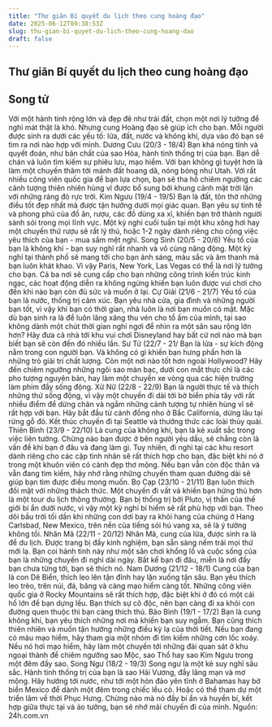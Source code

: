 ```yaml
---
title: "Thư giãn Bí quyết du lịch theo cung hoàng đạo"
date: 2025-06-12T09:38:53Z
slug: thu-gian-bi-quyet-du-lich-theo-cung-hoang-dao
draft: false
---
```


## Thư giãn Bí quyết du lịch theo cung hoàng đạo

## Song tử

Với một hành tinh rộng lớn và đẹp đẽ như trái đất, chọn một nơi lý tưởng để nghỉ mát thật là khó. Nhưng cung Hoàng đạo sẽ giúp ích cho bạn. Mỗi người được sinh ra dưới các yếu tố: lửa, đất, nước và không khí, dựa vào đó bạn sẽ tìm ra nơi nào hợp với mình.
Dương Cưu (20/3 - 18/4)
​Bạn khá nóng tính và quyết đoán, như bản chất của sao Hỏa, hành tinh thống trị của bạn. Bạn dễ chán và luôn tìm kiếm sự phiêu lưu, mạo hiểm. Với bạn không gì tuyệt hơn là làm một chuyến thăm tới mảnh đất hoang dã, nóng bỏng như Utah.
Với rất nhiều công viên quốc gia để bạn lựa chọn, bạn sẽ tha hồ chiêm ngưỡng các cảnh tượng thiên nhiên hùng vĩ được bổ sung bởi khung cảnh mặt trời lặn với những ráng đỏ rực trời.
Kim Ngưu (19/4 - 19/5)
​Bạn là đất, tôn thờ những điều tốt đẹp nhất mà được tận hưởng dưới mọi giác quan. Bạn yêu sự tinh tế và phong phú của đồ ăn, rượu, các đồ dùng xa xỉ, khiến bạn trở thành người sành sỏi trong mọi lĩnh vực.
Một kỳ nghỉ cuối tuần tại một khu xông hơi hay một chuyến thử rượu sẽ rất lý thú, hoặc 1-2 ngày dành riêng cho công việc yêu thích của bạn - mua sắm mệt nghỉ.
Song Sinh (20/5 - 20/6)
​Yếu tố của bạn là không khí - bạn suy nghĩ rất nhanh và vô cùng năng động. Một kỳ nghỉ tại thành phố sẽ mang tới cho bạn ánh sáng, màu sắc và âm thanh mà bạn luôn khát khao. Vì vậy Paris, New York, Las Vegas có thể là nơi lý tưởng cho bạn.
Cả ba nơi sẽ cung cấp cho bạn những công trình kiến trúc kinh ngạc, các hoạt động diễn ra không ngừng khiến bạn luôn được vui chơi cho đến khi nào bạn còn đủ sức và muốn ở lại.
Cự Giải (21/6 - 21/7)
​Yếu tố của bạn là nước, thống trị cảm xúc. Bạn yêu nhà cửa, gia đình và những người bạn tốt, vì vậy khi bạn có thời gian, nhà luôn là nơi bạn muốn có mặt.
Mặc dù bạn sinh ra là để luôn lăng xăng thu vén cho tổ ấm của mình, tại sao không dành một chút thời gian nghỉ ngơi để nhìn ra một sân sau rộng lớn hơn? Hãy đưa cả nhà tới khu vui chơi Disneyland hay bất cứ nơi nào mà bạn biết bạn sẽ còn đến đó nhiều lần.
Sư Tử (22/7 - 21/
​Bạn là lửa - sự kích động nằm trong con người bạn. Và không có gì khiến bạn hưng phấn hơn là những trò giải trí chất lượng. Còn một nơi nào tốt hơn ngoài Hollywood?
Hãy đến chiêm ngưỡng những ngôi sao màn bạc, dưới con mắt thực chỉ là các pho tượng nguyên bản, hay làm một chuyến xe vòng qua các hiện trường làm phim đầy sống động.
Xử Nữ (22/8 - 22/9)
​Bạn là người thực tế và thích những thứ sống động, vì vậy một chuyến đi dài tới bờ biển phía tây với rất nhiều điểm để dừng chân và ngắm những cảnh tượng tự nhiên hùng vĩ sẽ rất hợp với bạn.
Hãy bắt đầu từ cánh đồng nho ở Bắc California, dừng lâu tại rừng gỗ đỏ. Kết thúc chuyến đi tại Seattle và thưởng thức các loài thủy quái.
Thiên Bình (23/9 - 22/10)
​Là cung của không khí, bạn là kẻ xuất sắc trong việc liên tưởng. Chừng nào bạn được ở bên người yêu dấu, sẽ chẳng còn là vấn đề khi bạn ở đâu và đang làm gì. Tuy nhiên, đi nghỉ tại các khu resort dành riêng cho các cặp tình nhân sẽ rất thích hợp cho bạn, đặc biệt khi nó ở trong một khuôn viên có cảnh đẹp thơ mộng.
Nếu bạn vẫn còn độc thân và vẫn đang tìm kiếm, hãy nhớ rằng những chuyến tham quan đường dài sẽ giúp bạn tìm được điều mong muốn.
Bọ Cạp (23/10 - 21/11)
​Bạn luôn thích đối mặt với những thách thức. Một chuyến đi vất vả khiến bạn hứng thú hơn là một tour du lịch thông thường. Bạn bị thống trị bởi Pluto, vị thần của thế giới bí ẩn dưới nước, vì vậy một kỳ nghỉ bí hiểm sẽ rất phù hợp với bạn.
Theo dõi bầu trời tối dần khi những con dơi bay ra khỏi hang của chúng ở Hang Carlsbad, New Mexico, trên nền của tiếng sói hú vang xa, sẽ là ý tưởng không tồi.
Nhân Mã (22/11 - 20/12)
​Nhân Mã, cung của lửa, được sinh ra là để du lịch. Được trang bị đầy kinh nghiệm, bạn sẵn sàng nếm trải mọi thứ mới lạ.
Bạn coi hành tinh này như một sân chơi khổng lồ và cuộc sống của bạn là những chuyến đi nghỉ dài ngày. Bất kể bạn đi đâu, miễn là nơi đấy bạn chưa từng tới, bạn sẽ thích nó.
Nam Dương (21/12 - 18/1)
​Cung của bạn là con Dê Biển, thích leo lên tận đỉnh hay lặn xuống tận sâu. Bạn yêu thích leo trèo, trên núi, đá, băng và càng mạo hiểm càng tốt.
Những công viên quốc gia ở Rocky Mountains sẽ rất thích hợp, đặc biệt khi ở đó có một cái hồ lớn để bạn dựng lều. Bạn thích sự cô độc, nên bạn càng đi xa khỏi con đường quen thuộc thì bạn càng thích thú.
Bảo Bình (19/1 - 17/2)
​Bạn là cung không khí, bạn yêu thích những nơi mà khiến bạn suy ngẫm. Bạn cũng thích thiên nhiên và muốn tận hưởng những điều kỳ lạ của thời tiết. Nếu bạn đang có máu mạo hiểm, hãy tham gia một nhóm đi tìm kiếm những cơn lốc xoáy.
Nếu nó hơi mạo hiểm, hãy làm một chuyến tới những đài quan sát ở khu ngoại thành để chiêm ngưỡng sao Mộc, sao Thổ hay sao Kim Ngưu trong một đêm đầy sao.
Song Ngư (18/2 - 19/3)
​Song ngư là một kẻ suy nghĩ sâu sắc. Hành tinh thống trị của bạn là sao Hải Vương, đầy lãng mạn và mơ mộng. Hãy hướng tới nước, như tới một hòn đảo yên tĩnh ở Bahamas hay bờ biển Mexico để dành một đêm trong chiếc lều cỏ.
Hoặc có thể tham dự một triển lãm về thời Phục Hưng. Chừng nào mà nó đầy bí ẩn và huyền bí, kết hợp giữa thực tại và ảo tưởng, bạn sẽ nhớ mãi chuyến đi của mình.
Nguồn: 24h.com.vn